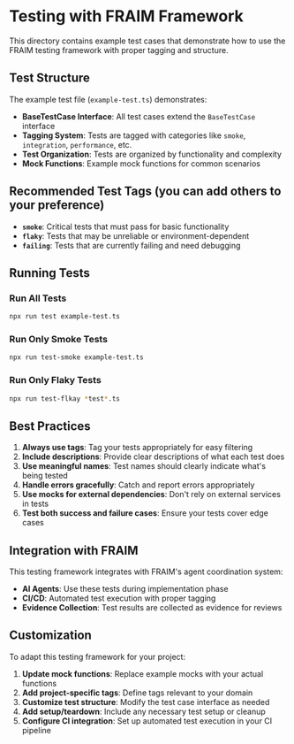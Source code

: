 # Testing with FRAIM Framework

This directory contains example test cases that demonstrate how to use the FRAIM testing framework with proper tagging and structure.

## Test Structure

The example test file (`example-test.ts`) demonstrates:

- **BaseTestCase Interface**: All test cases extend the `BaseTestCase` interface
- **Tagging System**: Tests are tagged with categories like `smoke`, `integration`, `performance`, etc.
- **Test Organization**: Tests are organized by functionality and complexity
- **Mock Functions**: Example mock functions for common scenarios

## Recommended Test Tags (you can add others to your preference)

- **`smoke`**: Critical tests that must pass for basic functionality
- **`flaky`**: Tests that may be unreliable or environment-dependent
- **`failing`**: Tests that are currently failing and need debugging

## Running Tests

### Run All Tests
```bash
npx run test example-test.ts
```

### Run Only Smoke Tests
```bash
npx run test-smoke example-test.ts
```

### Run Only Flaky Tests
```bash
npx run test-flkay *test*.ts
```

## Best Practices

1. **Always use tags**: Tag your tests appropriately for easy filtering
2. **Include descriptions**: Provide clear descriptions of what each test does
3. **Use meaningful names**: Test names should clearly indicate what's being tested
4. **Handle errors gracefully**: Catch and report errors appropriately
5. **Use mocks for external dependencies**: Don't rely on external services in tests
6. **Test both success and failure cases**: Ensure your tests cover edge cases

## Integration with FRAIM

This testing framework integrates with FRAIM's agent coordination system:

- **AI Agents**: Use these tests during implementation phase
- **CI/CD**: Automated test execution with proper tagging
- **Evidence Collection**: Test results are collected as evidence for reviews

## Customization

To adapt this testing framework for your project:

1. **Update mock functions**: Replace example mocks with your actual functions
2. **Add project-specific tags**: Define tags relevant to your domain
3. **Customize test structure**: Modify the test case interface as needed
4. **Add setup/teardown**: Include any necessary test setup or cleanup
5. **Configure CI integration**: Set up automated test execution in your CI pipeline
